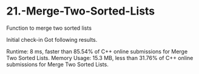 # 21.-Merge-Two-Sorted-Lists
Function to merge two sorted lists

Initial check-in
Got following results.

Runtime: 8 ms, faster than 85.54% of C++ online submissions for Merge Two Sorted Lists.
Memory Usage: 15.3 MB, less than 31.76% of C++ online submissions for Merge Two Sorted Lists.

